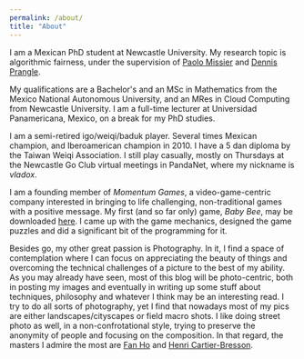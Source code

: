 ```yaml
---
permalink: /about/
title: "About"
---
```


I am a Mexican PhD student at Newcastle University. My research topic is algorithmic fairness, under the supervision of [Paolo Missier](https://sites.google.com/site/paolomissier/) and [Dennis Prangle](https://dennisprangle.github.io/).

My qualifications are a Bachelor's and an MSc in Mathematics from the Mexico National Autonomous University, and an MRes in Cloud Computing from Newcastle University. I am a full-time lecturer at Universidad Panamericana, Mexico, on a break for my PhD studies.

I am a semi-retired igo/weiqi/baduk player. Several times Mexican champion, and Iberoamerican champion in 2010. I have a 5 dan diploma by the Taiwan Weiqi Association. I still play casually, mostly on Thursdays at the Newcastle Go Club virtual meetings in PandaNet, where my nickname is *vladox*.

I am a founding member of *Momentum Games*, a video-game-centric company interested in bringing to life challenging, non-traditional games with a positive message. My first (and so far only) game, *Baby Bee*, may be downloaded [here](https://store.steampowered.com/app/1014660/Baby_Bee/). I came up with the game mechanics, designed the game puzzles and did a significant bit of the programming for it.

Besides go, my other great passion is Photography. In it, I find a space of contemplation where I can focus on appreciating the beauty of things and overcoming the technical challenges of a picture to the best of my ability. As you may already have seen, most of this blog will be photo-centric, both in posting my images and eventually in writing up some stuff about techniques, philosophy and whatever I think may be an interesting read. I try to do all sorts of photography, yet I find that nowadays most of my pics are either landscapes/cityscapes or field macro shots. I like doing street photo as well, in a non-confrotational style, trying to preserve the anonymity of people and focusing on the composition. In that regard, the masters I admire the most are [Fan Ho](https://fanho-forgetmenot.com/) and [Henri Cartier-Bresson](https://www.magnumphotos.com/photographer/henri-cartier-bresson/).
